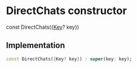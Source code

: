 


# DirectChats constructor






const
DirectChats(\{[Key](https://api.flutter.dev/flutter/foundation/Key-class.html)? key})





## Implementation

```dart
const DirectChats({Key? key}) : super(key: key);
```







